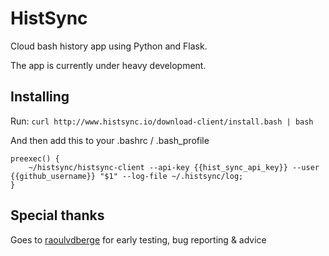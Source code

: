 # HistSync

Cloud bash history app using Python and Flask.

The app is currently under heavy development.

## Installing

Run: 
```curl http://www.histsync.io/download-client/install.bash | bash```

And then add this to your .bashrc / .bash_profile

```
preexec() {
    ~/histsync/histsync-client --api-key {{hist_sync_api_key}} --user {{github_username}} "$1" --log-file ~/.histsync/log;
}
``` 

## Special thanks

Goes to [raoulvdberge](https://github.com/raoulvdberge) for early testing, bug reporting & advice
